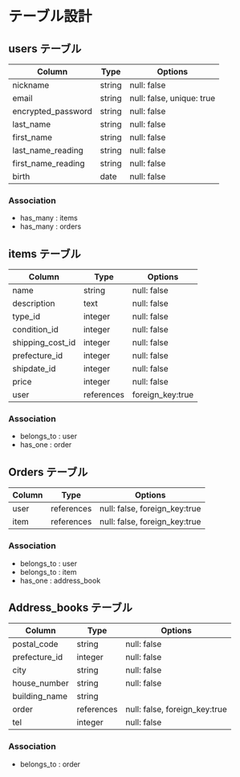 # テーブル設計

## users テーブル

| Column             | Type   | Options                  |
| ------------------ | ------ | -------------------------|
| nickname           | string | null: false              |
| email              | string | null: false, unique: true|
| encrypted_password | string | null: false              |
| last_name          | string | null: false              |
| first_name         | string | null: false              |
| last_name_reading  | string | null: false              |
| first_name_reading | string | null: false              |
| birth              | date   | null: false              |

### Association

- has_many : items
- has_many : orders

## items テーブル

| Column           | Type       | Options         |
| ---------------- | ---------- |-----------------|
| name             | string     | null: false     |
| description      | text       | null: false     |
| type_id          | integer    | null: false     |
| condition_id     | integer    | null: false     |
| shipping_cost_id | integer    | null: false     |
| prefecture_id    | integer    | null: false     |
| shipdate_id      | integer    | null: false     |
| price            | integer    | null: false     |
| user             | references | foreign_key:true|


### Association

- belongs_to : user
- has_one : order

## Orders テーブル

| Column          | Type       | Options                      |
| ----------------| -----------| -----------------------------|
| user            | references |null: false, foreign_key:true |
| item            | references |null: false, foreign_key:true |

### Association

- belongs_to : user
- belongs_to : item
- has_one : address_book

## Address_books テーブル

| Column          | Type       |Options                        |
| ----------------| ---------- |-------------------------------|
| postal_code     | string     | null: false                   |
| prefecture_id   | integer    | null: false                   |
| city            | string     | null: false                   |
| house_number    | string     | null: false                   |
| building_name   | string     |                               |
| order           | references | null: false, foreign_key:true |
| tel             | integer    | null: false                   |

### Association

- belongs_to : order